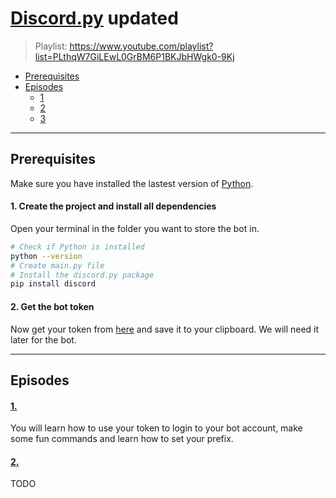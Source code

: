 # [Discord.py](https://github.com/Rapptz/discord.py) updated  

> Playlist: https://www.youtube.com/playlist?list=PLthqW7GiLEwL0GrBM6P1BKJbHWgk0-9Kj

* [Prerequisites](#Prerequisites)
* [Episodes](#Episodes)
  * [1](#1)
  * [2](#2)
  * [3](#3)

---

## Prerequisites
Make sure you have installed the lastest version of [Python](https://www.python.org/downloads/).

#### 1. Create the project and install all dependencies
Open your terminal in the folder you want to store the bot in.
``` BASH
# Check if Python is installed
python --version
# Create main.py file
# Install the discord.py package
pip install discord
```
#### 2. Get the bot token
Now get your token from [here](https://discord.com/developers/applications/) and save it to your clipboard. We will need it later for the bot.

---

## Episodes
#### [1.](https://www.youtube.com/watch?v=GL57VWBV8g0)
You will learn how to use your token to login to your bot account, make some fun commands and learn how to set your prefix.

#### [2.](https://www.youtube.com/watch?v=KN9nxsvf7vY)
TODO
